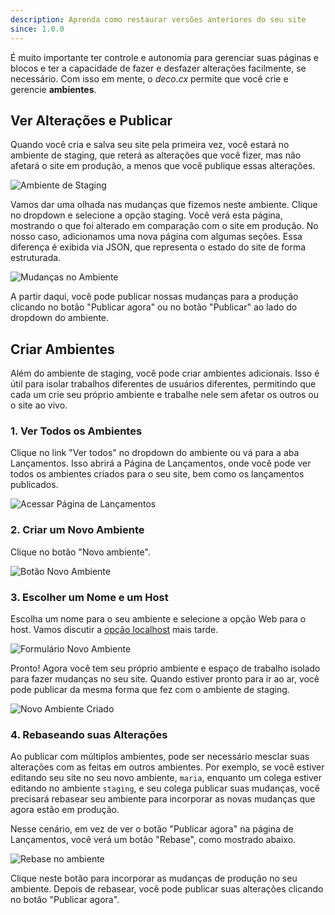 ```yaml
---
description: Aprenda como restaurar versões anteriores do seu site
since: 1.0.0
---
```


É muito importante ter controle e autonomia para gerenciar suas páginas e blocos
e ter a capacidade de fazer e desfazer alterações facilmente, se necessário. Com
isso em mente, o _deco.cx_ permite que você crie e gerencie **ambientes**.

## Ver Alterações e Publicar

Quando você cria e salva seu site pela primeira vez, você estará no ambiente de
staging, que reterá as alterações que você fizer, mas não afetará o site em
produção, a menos que você publique essas alterações.

![Ambiente de Staging](/docs/getting-started/changing-and-publishing/staging-env.png)

Vamos dar uma olhada nas mudanças que fizemos neste ambiente. Clique no dropdown
e selecione a opção staging. Você verá esta página, mostrando o que foi alterado
em comparação com o site em produção. No nosso caso, adicionamos uma nova página
com algumas seções. Essa diferença é exibida via JSON, que representa o estado
do site de forma estruturada.

![Mudanças no Ambiente](/docs/getting-started/changing-and-publishing/env-changes.png)

A partir daqui, você pode publicar nossas mudanças para a produção clicando no
botão "Publicar agora" ou no botão "Publicar" ao lado do dropdown do ambiente.

## Criar Ambientes

Além do ambiente de staging, você pode criar ambientes adicionais. Isso é útil
para isolar trabalhos diferentes de usuários diferentes, permitindo que cada um
crie seu próprio ambiente e trabalhe nele sem afetar os outros ou o site ao
vivo.

### 1. Ver Todos os Ambientes

Clique no link "Ver todos" no dropdown do ambiente ou vá para a aba Lançamentos.
Isso abrirá a Página de Lançamentos, onde você pode ver todos os ambientes
criados para o seu site, bem como os lançamentos publicados.

![Acessar Página de Lançamentos](/docs/getting-started/changing-and-publishing/open-releases-tab.png)

### 2. Criar um Novo Ambiente

Clique no botão "Novo ambiente".

![Botão Novo Ambiente](/docs/getting-started/changing-and-publishing/new-env-btn.png)

### 3. Escolher um Nome e um Host

Escolha um nome para o seu ambiente e selecione a opção Web para o host. Vamos
discutir a [opção localhost](/docs/getting-started/developing/setup) mais tarde.

![Formulário Novo Ambiente](/docs/getting-started/changing-and-publishing/creating-new-env.png)

Pronto! Agora você tem seu próprio ambiente e espaço de trabalho isolado para
fazer mudanças no seu site. Quando estiver pronto para ir ao ar, você pode
publicar da mesma forma que fez com o ambiente de staging.

![Novo Ambiente Criado](/docs/getting-started/changing-and-publishing/env-created.png)

### 4. Rebaseando suas Alterações

Ao publicar com múltiplos ambientes, pode ser necessário mesclar suas alterações
com as feitas em outros ambientes. Por exemplo, se você estiver editando seu
site no seu novo ambiente, `maria`, enquanto um colega estiver editando no
ambiente `staging`, e seu colega publicar suas mudanças, você precisará rebasear
seu ambiente para incorporar as novas mudanças que agora estão em produção.

Nesse cenário, em vez de ver o botão "Publicar agora" na página de Lançamentos,
você verá um botão "Rebase", como mostrado abaixo.

![Rebase no ambiente](/docs/getting-started/changing-and-publishing/rebase.png)

Clique neste botão para incorporar as mudanças de produção no seu ambiente.
Depois de rebasear, você pode publicar suas alterações clicando no botão
"Publicar agora".
